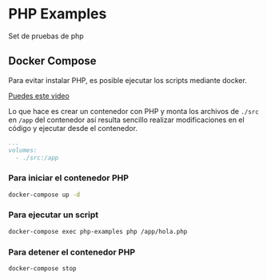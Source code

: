 # PHP Examples

Set de pruebas de php

## Docker Compose
Para evitar instalar PHP, es posible ejecutar los scripts mediante docker.

[Puedes este video](https://www.berrycast.com/conversations/a4678ed5-36f2-515f-bad5-4340690e3f0b)

Lo que hace es crear un contenedor con PHP y monta los archivos de `./src` en `/app` del contenedor así resulta sencillo realizar modificaciones en el código y ejecutar desde el contenedor.

```yaml
...
volumes:
  - ./src:/app
```

### Para iniciar el contenedor PHP
```bash
docker-compose up -d
```

### Para ejecutar un script
```bash
docker-compose exec php-examples php /app/hola.php
```

### Para detener el contenedor PHP
```bash
docker-compose stop
```

